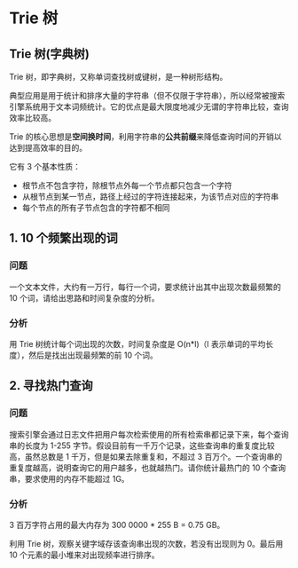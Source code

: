 # Trie 树

## Trie 树(字典树)

Trie 树，即字典树，又称单词查找树或键树，是一种树形结构。

典型应用是用于统计和排序大量的字符串（但不仅限于字符串），所以经常被搜索引擎系统用于文本词频统计。它的优点是最大限度地减少无谓的字符串比较，查询效率比较高。

Trie 的核心思想是**空间换时间**，利用字符串的**公共前缀**来降低查询时间的开销以达到提高效率的目的。

它有 3 个基本性质：

- 根节点不包含字符，除根节点外每一个节点都只包含一个字符
- 从根节点到某一节点，路径上经过的字符连接起来，为该节点对应的字符串
- 每个节点的所有子节点包含的字符都不相同

## 1. 10 个频繁出现的词

### 问题

一个文本文件，大约有一万行，每行一个词，要求统计出其中出现次数最频繁的 10 个词，请给出思路和时间复杂度的分析。

### 分析

用 Trie 树统计每个词出现的次数，时间复杂度是 O(n*l)（l 表示单词的平均长度），然后是找出出现最频繁的前 10 个词。

## 2. 寻找热门查询

### 问题

搜索引擎会通过日志文件把用户每次检索使用的所有检索串都记录下来，每个查询串的长度为 1-255 字节。假设目前有一千万个记录，这些查询串的重复度比较高，虽然总数是 1 千万，但是如果去除重复和，不超过 3 百万个。一个查询串的重复度越高，说明查询它的用户越多，也就越热门。请你统计最热门的 10 个查询串，要求使用的内存不能超过 1G。

### 分析

3 百万字符占用的最大内存为 300 0000 * 255 B = 0.75 GB。

利用 Trie 树，观察关键字域存该查询串出现的次数，若没有出现则为 0。最后用 10 个元素的最小堆来对出现频率进行排序。